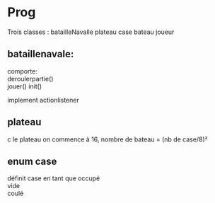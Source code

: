 # Prog

Trois classes : batailleNavalle
plateau
case
bateau
joueur

## bataillenavale:
comporte:  
deroulerpartie()  
jouer() 
init()

implement actionlistener

## plateau
c le plateau
on commence à 16, nombre de bateau = (nb de case/8)²  

## enum case
définit case en tant que 
occupé  
vide  
coulé


